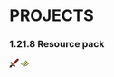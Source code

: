 # PROJECTS

### 1.21.8 Resource pack

![BloodMoonSword/KanlıAyKılıcı](assets/ps/textures/item/blood_moon/sword/netherite.png)
![OldPaper3/EskimişSayfa3](assets/ps/textures/item/paper/paper_old_3.png)